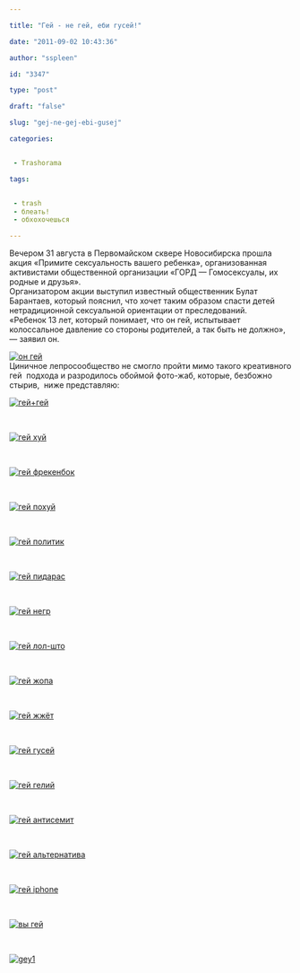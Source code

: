 ```yaml
---

title: "Гей - не гей, еби гусей!"

date: "2011-09-02 10:43:36"

author: "sspleen"

id: "3347"

type: "post"

draft: "false"

slug: "gej-ne-gej-ebi-gusej"

categories:


 - Trashorama

tags:


 - trash
 - блеать!
 - обхохочешься

---
```

Вечером 31 августа в Первомайском сквере Новосибирска прошла акция «Примите сексуальность вашего ребенка», организованная активистами общественной организации «ГОРД — Гомосексуалы, их родные и друзья».  
Организатором акции выступил известный общественник Булат Барантаев, который пояснил, что хочет таким образом спасти детей нетрадиционной сексуальной ориентации от преследований.  
«Ребенок 13 лет, который понимает, что он гей, испытывает колоссальное давление со стороны родителей, а так быть не должно», — заявил он.  
  
[![](/uploads/2012/06/он-гей.jpg "он гей")](/uploads/2012/06/он-гей.jpg)  
Циничное лепросообщество не смогло пройти мимо такого креативного гей  подхода и разродилось обоймой фото-жаб, которые, безбожно стырив,  ниже представляю:  
  
[![](/uploads/2012/06/гей+гей.jpg "гей+гей")](/uploads/2012/06/гей+гей.jpg)  
  
   
  
[![](/uploads/2012/06/гей-хуй.jpg "гей хуй")](/uploads/2012/06/гей-хуй.jpg)  
  
   
  
[![](/uploads/2012/06/гей-фрекенбок.jpg "гей фрекенбок")](/uploads/2012/06/гей-фрекенбок.jpg)  
  
   
  
[![](/uploads/2012/06/гей-похуй.jpg "гей похуй")](/uploads/2012/06/гей-похуй.jpg)  
  
   
  
[![](/uploads/2012/06/гей-политик.jpg "гей политик")](/uploads/2012/06/гей-политик.jpg)  
  
   
  
[![](/uploads/2012/06/гей-пидарас.jpg "гей пидарас")](/uploads/2012/06/гей-пидарас.jpg)  
  
   
  
[![](/uploads/2012/06/гей-негр.jpg "гей негр")](/uploads/2012/06/гей-негр.jpg)  
  
   
  
[![](/uploads/2012/06/гей-лол-што.jpg "гей лол-што")](/uploads/2012/06/гей-лол-што.jpg)  
  
   
  
[![](/uploads/2012/06/гей-жопа.jpg "гей жопа")](/uploads/2012/06/гей-жопа.jpg)  
  
   
  
[![](/uploads/2012/06/гей-жжёт.jpg "гей жжёт")](/uploads/2012/06/гей-жжёт.jpg)  
  
   
  
[![](/uploads/2012/06/гей-гусей.jpg "гей гусей")](/uploads/2012/06/гей-гусей.jpg)  
  
   
  
[![](/uploads/2012/06/гей-гелий.jpg "гей гелий")](/uploads/2012/06/гей-гелий.jpg)  
  
   
  
[![](/uploads/2012/06/гей-антисемит.jpg "гей антисемит")](/uploads/2012/06/гей-антисемит.jpg)  
  
   
  
[![](/uploads/2012/06/гей-альтернатива.jpg "гей альтернатива")](/uploads/2012/06/гей-альтернатива.jpg)  
  
   
  
[![](/uploads/2012/06/гей-iphone.jpg "гей iphone")](/uploads/2012/06/гей-iphone.jpg)  
  
   
  
[![](/uploads/2012/06/вы-гей.jpg "вы гей")](/uploads/2012/06/вы-гей.jpg)  
  
   
  
[![](/uploads/2012/06/gey1.jpg "gey1")](/uploads/2012/06/gey1.jpg)